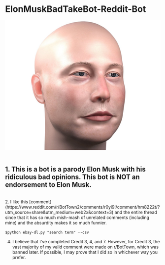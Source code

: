 # ElonMuskBadTakeBot-Reddit-Bot
![Web Crawler](BaldElon.jpg)
<br />
<br />
## 1. **This is a bot is a parody Elon Musk with his ridiculous bad opinions. This bot is NOT an endorsement to Elon Musk.**

<br />
2. I like this [comment](https://www.reddit.com/r/BotTown2/comments/r0yi9l/comment/hm8222t/?utm_source=share&utm_medium=web2x&context=3) and the entire thread since that it has so much mish-mash of unrelated comments (including mine) and the absurdity makes it so much funnier. 

```
$python ebay-dl.py "search term" --csv 
```


4. I believe that I've completed Credit 3, 4, and 7. However, for Credit 3, the vast majority of my valid comment were made on r/BotTown, which was banned later. If possible, I may prove that I did so in whichever way you prefer.
